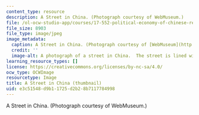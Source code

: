 ```yaml
---
content_type: resource
description: A Street in China. (Photograph courtesy of WebMuseum.)
file: /ol-ocw-studio-app/courses/17-552-political-economy-of-chinese-reform-spring-2003/e3c51548d9b11725d2b28b7117784998_17-552s03-th.jpg
file_size: 8903
file_type: image/jpeg
image_metadata:
  caption: A Street in China. (Photograph courtesy of [WebMuseum](http://www.ibiblio.org/wm/)_._)
  credit: ''
  image-alt: A photograph of a street in China.  The street is lined with pedestrians.
learning_resource_types: []
license: https://creativecommons.org/licenses/by-nc-sa/4.0/
ocw_type: OCWImage
resourcetype: Image
title: A Street in China (thumbnail)
uid: e3c51548-d9b1-1725-d2b2-8b7117784998
---
```

A Street in China. (Photograph courtesy of WebMuseum.)
